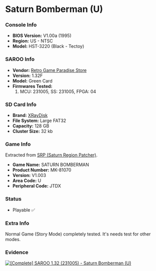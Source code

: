 # Saturn Bomberman (U)

### Console Info

- <b>BIOS Version:</b> V1.00a (1995)
- <b>Region:</b> US - NTSC
- <b>Model:</b> HST-3220 (Black - Tectoy)

### SAROO Info

- <b>Vendor:</b> [Retro Game Paradise Store](https://s.click.aliexpress.com/e/_DlCqvfB)
- <b>Version:</b> 1.32F
- <b>Model:</b> Green Card
- <b>Firmwares Tested:</b>
  1. MCU: 231005, SS: 231005, FPGA: 04

### SD Card Info

- <b>Brand:</b> [XRayDisk](https://s.click.aliexpress.com/e/_DFQnFSH)
- <b>File System:</b> Large FAT32
- <b>Capacity:</b> 128 GB
- <b>Cluster Size:</b> 32 kb

### Game Info

Extracted from [SRP (Saturn Region Patcher)](https://segaxtreme.net/resources/saturn-region-patcher.81/download).

- <b>Game Name:</b> SATURN BOMBERMAN
- <b>Product Number:</b> MK-81070
- <b>Version:</b> V1.003
- <b>Area Code:</b> U
- <b>Peripheral Code:</b> JTDX

### Status

- Playable :white_check_mark:

### Extra Info

Normal Game (Story Mode) completely tested. It's needs test for other modes.

### Evidence

[![[Complete] SAROO 1.32 (231005) - Saturn Bomberman (U)](https://img.youtube.com/vi/cBzaoX7G9nQ/0.jpg)](https://www.youtube.com/watch?v=cBzaoX7G9nQ)
